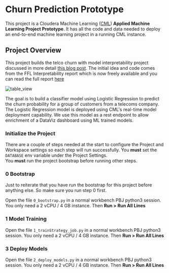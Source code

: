 # Churn Prediction Prototype
This project is a Cloudera Machine Learning 
([CML](https://www.cloudera.com/products/machine-learning.html)) **Applied Machine Learning 
Project Prototype**. It has all the code and data needed to deploy an end-to-end machine 
learning project in a running CML instance.

## Project Overview
This project builds the telco churn with model interpretability project discussed in more 
detail [this blog post](https://blog.cloudera.com/visual-model-interpretability-for-telco-churn-in-cloudera-data-science-workbench/). 
The initial idea and code comes from the FFL Interpretability report which is now freely 
available and you can read the full report [here](https://ff06-2020.fastforwardlabs.com/)

![table_view](images/table_view.png)

The goal is to build a classifier model using Logistic Regression to predict the churn 
probability for a group of customers from a telecoms company. 
The Logistic Regression model is deployed using CML's real-time model deployment 
capability. We use this model  as a rest endpoint to allow enrichment of a DataViz dashboard using ML trained models. 



### Initialize the Project
There are a couple of steps needed at the start to configure the Project and Workspace 
settings so each step will run successfully. You **must** set the `DATABASE` env variable under the Project Settings.  
You **must** run the project bootstrap before running other steps. 


### 0 Bootstrap
Just to reiterate that you have run the bootstrap for this project before anything else. 
So make sure you run step 0 first.   

Open the file `0_bootstrap.py` in a normal workbench PBJ python3 session. You only need a 
2 vCPU / 4 GB instance. Then **Run > Run All Lines**


### 1 Model Training


Open the file `1_trainStrategy_job.py` in a normal workbench PBJ python3 session. You only need a
2 vCPU / 4 GB instance. Then **Run > Run All Lines**



### 3 Deploy Models
Open the file `2_deploy_models.py` in a normal workbench PBJ python3 session. You only need a
2 vCPU / 4 GB instance. Then **Run > Run All Lines**

